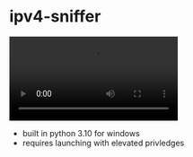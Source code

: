 # ipv4-sniffer

![](https://i.imgur.com/k8F8S7O.mp4)

- built in python 3.10 for windows
- requires launching with elevated privledges
